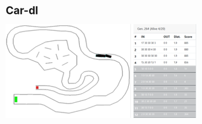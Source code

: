 Car-dl
======

![alt text](https://raw.githubusercontent.com/DylanDelaporte/cars-dl/master/screenshots/overview.png)